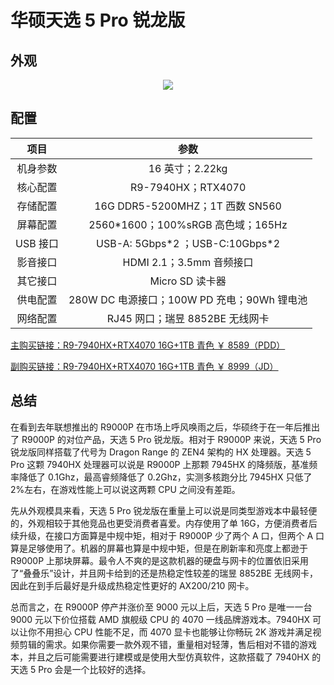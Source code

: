 # 华硕天选 5 Pro 锐龙版

## 外观

<div style="margin: 0 auto; text-align: center; width: 50%"><img src="./assets/天选5pro.jpg" /></div>

## 配置

|   项目   |                    参数                     |
| :------: | :-----------------------------------------: |
| 机身参数 |               16 英寸；2.22kg               |
| 核心配置 |             R9-7940HX；RTX4070              |
| 存储配置 |       16G DDR5-5200MHZ；1T 西数 SN560       |
| 屏幕配置 |     2560\*1600；100%sRGB 高色域；165Hz      |
| USB 接口 |      USB-A: 5Gbps\*2 ；USB-C:10Gbps\*2      |
| 影音接口 |          HDMI 2.1；3.5mm 音频接口           |
| 其它接口 |               Micro SD 读卡器               |
| 供电配置 | 280W DC 电源接口；100W PD 充电；90Wh 锂电池 |
| 网络配置 |       RJ45 网口；瑞昱 8852BE 无线网卡       |

[主购买链接：R9-7940HX+RTX4070 16G+1TB 青色 ￥ 8589（PDD）](https://mobile.yangkeduo.com/goods2.html?ps=XtjYDAfGfn)

[副购买链接：R9-7940HX+RTX4070 16G+1TB 青色 ￥ 8999（JD）](https://3.cn/23-hp4fv)

## 总结

在看到去年联想推出的 R9000P 在市场上呼风唤雨之后，华硕终于在一年后推出了 R9000P 的对位产品，天选 5 Pro 锐龙版。相对于 R9000P 来说，天选 5 Pro 锐龙版同样搭载了代号为 Dragon Range 的 ZEN4 架构的 HX 处理器。天选 5 Pro 这颗 7940HX 处理器可以说是 R9000P 上那颗 7945HX 的降频版，基准频率降低了 0.1Ghz，最高睿频降低了 0.2Ghz，实测多核跑分比 7945HX 只低了 2%左右，在游戏性能上可以说这两颗 CPU 之间没有差距。

先从外观模具来看，天选 5 Pro 锐龙版在重量上可以说是同类型游戏本中最轻便的，外观相较于其他竞品也更受消费者喜爱。内存使用了单 16G，方便消费者后续升级，在接口方面算是中规中矩，相对于 R9000P 少了两个 A 口，但两个 A 口算是足够使用了。机器的屏幕也算是中规中矩，但是在刷新率和亮度上都逊于 R9000P 上那块屏幕。最令人不爽的是这款机器的硬盘与网卡的位置依旧采用了“叠叠乐”设计，并且网卡给到的还是热稳定性较差的瑞昱 8852BE 无线网卡，因此在到手后最好是升级成热稳定性更好的 AX200/210 网卡。

总而言之，在 R9000P 停产并涨价至 9000 元以上后，天选 5 Pro 是唯一一台 9000 元以下价位搭载 AMD 旗舰级 CPU 的 4070 一线品牌游戏本。7940HX 可以让你不用担心 CPU 性能不足，而 4070 显卡也能够让你畅玩 2K 游戏并满足视频剪辑的需求。如果你需要一款外观不错，重量相对轻薄，售后相对不错的游戏本，并且之后可能需要进行建模或是使用大型仿真软件，这款搭载了 7940HX 的天选 5 Pro 会是一个比较好的选择。
